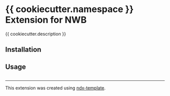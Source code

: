 # {{ cookiecutter.namespace }} Extension for NWB

{{ cookiecutter.description }}

## Installation


## Usage

```python

```

---
This extension was created using [ndx-template](https://github.com/nwb-extensions/ndx-template).

